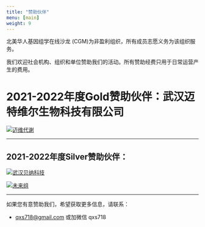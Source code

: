 ```yaml
---
title: "赞助伙伴"
menu: [main]
weight: 9
---
```


北美华人基因组学在线沙龙 (CGM)为非盈利组织，所有成员志愿义务为该组织服务。

我们欢迎社会机构、组织和单位赞助我们的活动。所有赞助经费只用于日常运营产生的费用。

# 2021-2022年度Gold赞助伙伴：武汉迈特维尔生物科技有限公司

[![迈维代谢](https://imgur.com/8QVlMzz)](https://www.metware.cn/)

---------------

## 2021-2022年度Silver赞助伙伴：
[![武汉贝纳科技](https://imgur.com/H69jhAT)](http://www.benagen.com/)

[![未来组](https://imgur.com/l0GKYOd)](https://www.nextomics.cn/)

----------------

如果您有意赞助我们，希望获取更多信息，请联系：
* qxs718@gmail.com 或加微信 qxs718
